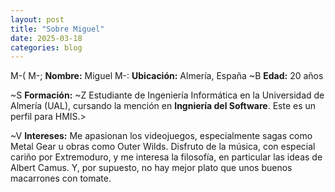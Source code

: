 ```yaml
---
layout: post
title: "Sobre Miguel"
date: 2025-03-18
categories: blog
---
```


 M-(  M-; **Nombre:** Miguel
 M-:️ **Ubicación:** Almería, España
 ~B **Edad:** 20 años



 ~S **Formación:**
 ~Z Estudiante de Ingeniería Informática en la Universidad de Almería (UAL), cursando la mención en **Ingniería del Software**. Este es un perfil para HMIS.>

 ~V **Intereses:**
 Me apasionan los videojuegos, especialmente sagas como Metal Gear u obras como Outer Wilds. Disfruto de la música, con especial cariño por Extremoduro, y me interesa la filosofía, en particular las ideas de Albert Camus. Y, por supuesto, no hay mejor plato que unos buenos macarrones con tomate.
